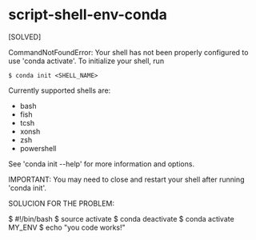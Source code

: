 # script-shell-env-conda

[SOLVED]

CommandNotFoundError: Your shell has not been properly configured to use 'conda activate'.
To initialize your shell, run

    $ conda init <SHELL_NAME>

Currently supported shells are:
  - bash
  - fish
  - tcsh
  - xonsh
  - zsh
  - powershell

See 'conda init --help' for more information and options.

IMPORTANT: You may need to close and restart your shell after running 'conda init'.

SOLUCION FOR THE PROBLEM:

$ #!/bin/bash
$ source activate
$ conda deactivate
$ conda activate MY_ENV
$ echo "you code works!"

